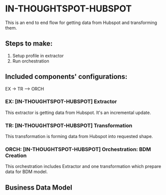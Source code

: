 # IN-THOUGHTSPOT-HUBSPOT

This is an end to end flow for getting data from Hubspot and transforming them.

## Steps to make:
1. Setup profile in extractor
2. Run orchestration

## Included components' configurations:
EX -> TR –> ORCH

### EX: [IN-THOUGHTSPOT-HUBSPOT] Extractor

This extractor is getting data from Hubspot. It's an incremental update.

### TR: [IN-THOUGHTSPOT-HUBSPOT] Transformation

This transformation is forming data from Hubspot into requested shape.

### ORCH: [IN-THOUGHTSPOT-HUBSPOT] Orchestration: BDM Creation

This orchestration includes Extractor and one transformation which prepare data for BDM model.

## Business Data Model




